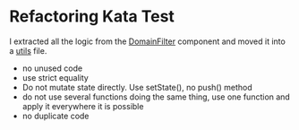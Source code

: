 # Refactoring Kata Test

I extracted all the logic from the [DomainFilter](/src/components/DomainFilter/DomainFilter.component.tsx) component and moved it into a [utils](/src/utils/utils.tsx) file.

- no unused code
- use strict equality
- Do not mutate state directly. Use setState(), no push() method
- do not use several functions doing the same thing, use one function and apply it everywhere it is possible
- no duplicate code